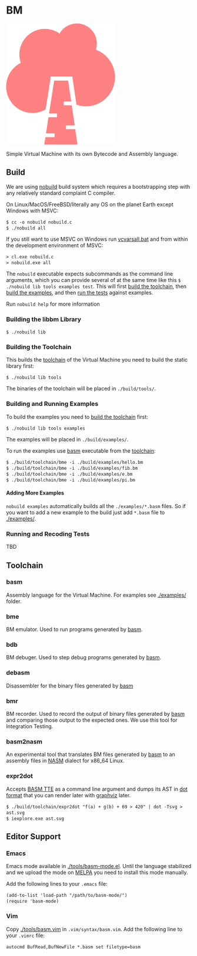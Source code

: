 # BM

![birch](./assets/birch-296x328.png)

Simple Virtual Machine with its own Bytecode and Assembly language.

## Build

We are using [nobuild](https://github.com/tsoding/nobuild) build system which requires a bootstrapping step with any relatively standard complaint C compiler.

On Linux/MacOS/FreeBSD/literally any OS on the planet Earth except Windows with MSVC:

```console
$ cc -o nobuild nobuild.c
$ ./nobuild all
```

If you still want to use MSVC on Windows run [vcvarsall.bat](https://docs.microsoft.com/en-us/cpp/build/building-on-the-command-line?view=msvc-160) and from within the development environment of MSVC:

```console
> cl.exe nobuild.c
> nobuild.exe all
```

The `nobuild` executable expects subcommands as the command line arguments, which you can provide several of at the same time like this `$ ./nobuild lib tools examples test`. This will first [build the toolchain](#building-the-toolchain), then [build the examples](#building-and-running-examples), and then [run the tests](running-and-recoding-tests) against examples.

Run `nobuild help` for more information

### Building the libbm Library

```console
$ ./nobuild lib
```

### Building the Toolchain

This builds the [toolchain](#toolchain) of the Virtual Machine you need to build the static library first:

```console
$ ./nobuild lib tools
```

The binaries of the toolchain will be placed in `./build/tools/`.

### Building and Running Examples

To build the examples you need to [build the toolchain](#building-the-toolchain) first:

```console
$ ./nobuild lib tools examples
```

The examples will be placed in `./build/examples/`.

To run the examples use [basm](#basm) executable from the [toolchain](#toolchain):

```
$ ./build/toolchain/bme -i ./build/examples/hello.bm
$ ./build/toolchain/bme -i ./build/examples/fib.bm
$ ./build/toolchain/bme -i ./build/examples/e.bm
$ ./build/toolchain/bme -i ./build/examples/pi.bm
```

#### Adding More Examples

`nobuild examples` automatically builds all the `./examples/*.basm` files. So if you want to add a new example to the build just add `*.basm` file to [./examples/](./examples/).

### Running and Recoding Tests

TBD

## Toolchain

### basm

Assembly language for the Virtual Machine. For examples see [./examples/](./examples) folder.

### bme

BM emulator. Used to run programs generated by [basm](#basm).

### bdb

BM debuger. Used to step debug programs generated by [basm](#basm).

### debasm

Disassembler for the binary files generated by [basm](#basm)

### bmr

BM recorder. Used to record the output of binary files generated by [basm](#basm) and comparing those output to the expected ones. We use this tool for Integration Testing.

### basm2nasm

An experimental tool that translates BM files generated by [basm](#basm) to an assembly files in [NASM](https://www.nasm.us/) dialect for x86_64 Linux.

### expr2dot

Accepts [BASM TTE](./docs/assembly.md#translation-time-expressions) as a command line argument and dumps its AST in [dot format](https://graphviz.org/doc/info/lang.html) that you can render later with [graphviz](https://graphviz.org/download/) later.

```console
$ ./build/toolchain/expr2dot "f(a) + g(b) + 69 > 420" | dot -Tsvg > ast.svg
$ iexplore.exe ast.svg
```

## Editor Support

### Emacs

Emacs mode available in [./tools/basm-mode.el](./tools/basm-mode.el). Until the language stabilized and we upload the mode on [MELPA](https://melpa.org/) you need to install this mode manually.

Add the following lines to your `.emacs` file:

```emacs-lisp
(add-to-list 'load-path "/path/to/basm-mode/")
(require 'basm-mode)
```

### Vim

Copy [./tools/basm.vim](./tools/basm.vim) in `.vim/syntax/basm.vim`. Add the following line to your `.vimrc` file:

```vimscript
autocmd BufRead,BufNewFile *.basm set filetype=basm
```
